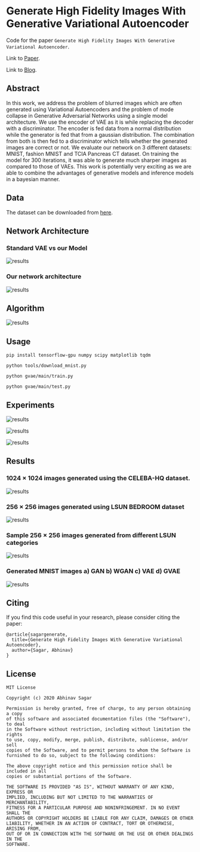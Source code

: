 # Generate High Fidelity Images With Generative Variational Autoencoder
Code for the paper `Generate High Fidelity Images With Generative Variational Autoencoder`.

Link to [Paper](https://abhinavsagar.github.io/files/gvae.pdf).

Link to [Blog](https://towardsdatascience.com/generative-variational-autoencoder-for-high-resolution-image-synthesis-48dd98d4dcc2).


## Abstract

In this work, we address the problem of blurred images which are often generated
using Variational Autoencoders and the problem of mode collapse in Generative
Adversarial Networks using a single model architecture. We use the encoder of
VAE as it is while replacing the decoder with a discriminator. The encoder is fed
data from a normal distribution while the generator is fed that from a gaussian
distribution. The combination from both is then fed to a discriminator which tells
whether the generated images are correct or not. We evaluate our network on 3
different datasets: MNIST, fashion MNIST and TCIA Pancreas CT dataset. On
training the model for 300 iterations, it was able to generate much sharper images
as compared to those of VAEs. This work is potentially very exciting as we are
able to combine the advantages of generative models and inference models in a
bayesian manner.

## Data

The dataset can be downloaded from [here](https://www.cancerimagingarchive.net/).

## Network Architecture

### Standard VAE vs our Model

![results](images/img1.png)

### Our network architecture

![results](images/img2.png)

## Algorithm

![results](images/img3.png)

## Usage

`pip install tensorflow-gpu numpy scipy matplotlib tqdm`

`python tools/download_mnist.py`

`python gvae/main/train.py`

`python gvae/main/test.py`

## Experiments

![results](images/img4.png)

![results](images/img5.png)

![results](images/img6.png)

## Results

### 1024 × 1024 images generated using the CELEBA-HQ dataset.

![results](images/g1.png)

### 256 × 256 images generated using LSUN BEDROOM dataset

![results](images/g2.png)

### Sample 256 × 256 images generated from different LSUN categories

![results](images/g3.png)

### Generated MNIST images a) GAN b) WGAN c) VAE d) GVAE

![results](images/img8.png)

## Citing

If you find this code useful in your research, please consider citing the paper:

```
@article{sagargenerate,
  title={Generate High Fidelity Images With Generative Variational Autoencoder},
  author={Sagar, Abhinav}
}
```

## License

```
MIT License

Copyright (c) 2020 Abhinav Sagar

Permission is hereby granted, free of charge, to any person obtaining a copy
of this software and associated documentation files (the "Software"), to deal
in the Software without restriction, including without limitation the rights
to use, copy, modify, merge, publish, distribute, sublicense, and/or sell
copies of the Software, and to permit persons to whom the Software is
furnished to do so, subject to the following conditions:

The above copyright notice and this permission notice shall be included in all
copies or substantial portions of the Software.

THE SOFTWARE IS PROVIDED "AS IS", WITHOUT WARRANTY OF ANY KIND, EXPRESS OR
IMPLIED, INCLUDING BUT NOT LIMITED TO THE WARRANTIES OF MERCHANTABILITY,
FITNESS FOR A PARTICULAR PURPOSE AND NONINFRINGEMENT. IN NO EVENT SHALL THE
AUTHORS OR COPYRIGHT HOLDERS BE LIABLE FOR ANY CLAIM, DAMAGES OR OTHER
LIABILITY, WHETHER IN AN ACTION OF CONTRACT, TORT OR OTHERWISE, ARISING FROM,
OUT OF OR IN CONNECTION WITH THE SOFTWARE OR THE USE OR OTHER DEALINGS IN THE
SOFTWARE.
```









